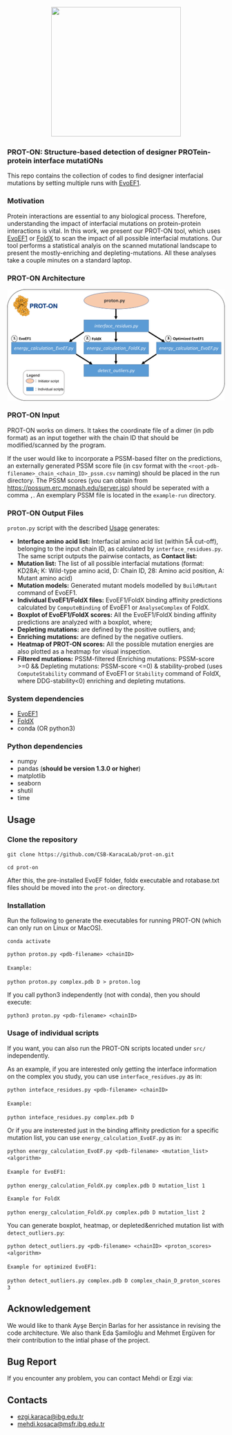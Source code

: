 <p align="center">
  <img width="300" height="300" src="https://github.com/CSB-KaracaLab/prot-on/blob/main/logo.png">
</p>

### PROT-ON: Structure-based detection of designer PROTein-protein interface mutatiONs

This repo contains the collection of codes to find designer interfacial mutations by setting multiple runs with [EvoEF1](https://github.com/tommyhuangthu/EvoEF). 

### Motivation
  Protein interactions are essential to any biological process. Therefore, understanding the impact of interfacial mutations on protein-protein interactions is vital. In this work, we present our PROT-ON tool, which uses [EvoEF1](https://github.com/tommyhuangthu/EvoEF) or [FoldX](http://foldxsuite.crg.eu/) to scan the impact of all possible interfacial mutations. Our tool  performs a statistical analyis on the scanned mutational landscape to present the mostly-enriching and depleting-mutations. All these analyses take a couple minutes on a standard laptop.
### PROT-ON Architecture
<p align="center">
<img align="center" src="proton_code_architecture.png" alt="proton_code_architecture" width = "600" />
</p>

### PROT-ON Input
PROT-ON works on dimers. It takes the coordinate file of a dimer (in pdb format) as an input together with the chain ID that should be modified/scanned by the program. 

If the user would like to incorporate a PSSM-based filter on the predictions, an externally generated PSSM score file (in csv format with the `<root-pdb-filename>_chain_<chain_ID>_pssm.csv` naming) should be placed in the run directory. The PSSM scores (you can obtain from https://possum.erc.monash.edu/server.jsp) should be seperated with a comma `,`. An exemplary PSSM file is located in the `example-run` directory. 

### PROT-ON Output Files
`proton.py` script with the described [Usage](https://github.com/CSB-KaracaLab/prot-on/tree/main#usage) generates: 
  * **Interface amino acid list:** Interfacial amino acid list (within 5Å cut-off), belonging to the input chain ID, as calculated by `interface_residues.py`. The same script outputs the pairwise contacts, as **Contact list:**
  * **Mutation list:** The list of all possible interfacial mutations (format: KD28A; K: Wild-type amino acid, D: Chain ID, 28: Amino acid position, A: Mutant amino acid)
  * **Mutation models:** Generated mutant models modelled by `BuildMutant` command of EvoEF1.
  * **Individual EvoEF1/FoldX files:** EvoEF1/FoldX binding affinity predictions calculated by `ComputeBinding` of EvoEF1 or `AnalyseComplex` of FoldX.
  * **Boxplot of EvoEF1/FoldX scores:** All the EvoEF1/FoldX binding affinity predictions are analyzed with a boxplot, where;
  * **Depleting mutations:** are defined by the positive outliers, and;
  * **Enriching mutations:** are defined by the negative outliers. 
  * **Heatmap of PROT-ON scores:** All the possible mutation energies are also plotted as a heatmap for visual inspection.
  * **Filtered mutations:** PSSM-filtered (Enriching mutations: PSSM-score >=0 && Depleting mutations: PSSM-score <=0) & stability-probed (uses `ComputeStability` command of EvoEF1 or `Stability` command of FoldX, where DDG-stability<0) enriching and depleting mutations.
### System dependencies
* [EvoEF1](https://github.com/tommyhuangthu/EvoEF)
* [FoldX](http://foldxsuite.crg.eu/)
* conda (OR python3)
### Python dependencies
* numpy
* pandas (**should be version 1.3.0 or higher**)
* matplotlib
* seaborn
* shutil
* time
## Usage
### Clone the repository
```
git clone https://github.com/CSB-KaracaLab/prot-on.git
```
```
cd prot-on
```
After this, the pre-installed EvoEF folder, foldx executable and rotabase.txt files should be moved into the `prot-on` directory.
### Installation
Run the following to generate the executables for running PROT-ON (which can only run on Linux or MacOS).
```
conda activate
```
```
python proton.py <pdb-filename> <chainID> 

Example:

python proton.py complex.pdb D > proton.log
```
If you call python3 independently (not with conda), then you should execute:
``` 
python3 proton.py <pdb-filename> <chainID>
```
### Usage of individual scripts
If you want, you can also run the PROT-ON scripts located under `src/` independently. 

As an example, if you are interested only getting the interface information on the complex you study, you can use `interface_residues.py` as in:
```
python inteface_residues.py <pdb-filename> <chainID> 

Example:

python inteface_residues.py complex.pdb D
```
Or if you are insterested just in the binding affinity prediction for a specific mutation list, you can use `energy_calculation_EvoEF.py` as in:
```
python energy_calculation_EvoEF.py <pdb-filename> <mutation_list> <algorithm> 

Example for EvoEF1:

python energy_calculation_FoldX.py complex.pdb D mutation_list 1
```
```
Example for FoldX

python energy_calculation_FoldX.py complex.pdb D mutation_list 2
```
You can generate boxplot, heatmap, or depleted&enriched mutation list with `detect_outliers.py`:
```
python detect_outliers.py <pdb-filename> <chainID> <proton_scores> <algorithm>

Example for optimized EvoEF1:

python detect_outliers.py complex.pdb D complex_chain_D_proton_scores 3
```
## Acknowledgement
We would like to thank Ayşe Berçin Barlas for her assistance in revising the code architecture. We also thank Eda Şamiloğlu and Mehmet Ergüven for their contribution to the intial phase of the project.
## Bug Report
If you encounter any problem, you can contact Mehdi or Ezgi via:
## Contacts
* ezgi.karaca@ibg.edu.tr
* mehdi.kosaca@msfr.ibg.edu.tr
